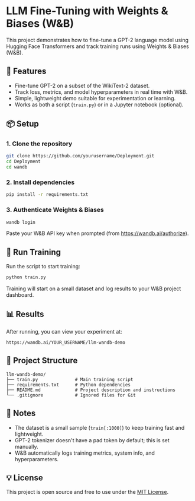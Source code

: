 
# LLM Fine-Tuning with Weights & Biases (W&B)

This project demonstrates how to fine-tune a GPT-2 language model using Hugging Face Transformers and track training runs using Weights & Biases (W&B).

## 🧰 Features

- Fine-tune GPT-2 on a subset of the WikiText-2 dataset.
- Track loss, metrics, and model hyperparameters in real time with W&B.
- Simple, lightweight demo suitable for experimentation or learning.
- Works as both a script (`train.py`) or in a Jupyter notebook (optional).

## 📦 Setup

### 1. Clone the repository

```bash
git clone https://github.com/yourusername/Deployment.git
cd Deployment
cd wandb
```

### 2. Install dependencies

```bash
pip install -r requirements.txt
```

### 3. Authenticate Weights & Biases

```bash
wandb login
```

Paste your W&B API key when prompted (from https://wandb.ai/authorize).

## 🚀 Run Training

Run the script to start training:

```bash
python train.py
```

Training will start on a small dataset and log results to your W&B project dashboard.

## 📊 Results

After running, you can view your experiment at:

```
https://wandb.ai/YOUR_USERNAME/llm-wandb-demo
```

## 📁 Project Structure

```
llm-wandb-demo/
├── train.py              # Main training script
├── requirements.txt      # Python dependencies
├── README.md             # Project description and instructions
└── .gitignore            # Ignored files for Git
```

## 📝 Notes

- The dataset is a small sample (`train[:1000]`) to keep training fast and lightweight.
- GPT-2 tokenizer doesn't have a pad token by default; this is set manually.
- W&B automatically logs training metrics, system info, and hyperparameters.

## 💡 License

This project is open source and free to use under the [MIT License](LICENSE).
